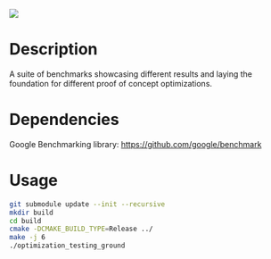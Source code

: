 ![](https://github.com/Chrisbattarbee/optimization_testing_ground/workflows/CI/badge.svg)

# Description

A suite of benchmarks showcasing different results and laying the foundation for different proof of concept optimizations.

# Dependencies

Google Benchmarking library: https://github.com/google/benchmark

# Usage
```bash
git submodule update --init --recursive
mkdir build
cd build
cmake -DCMAKE_BUILD_TYPE=Release ../
make -j 6
./optimization_testing_ground
```
